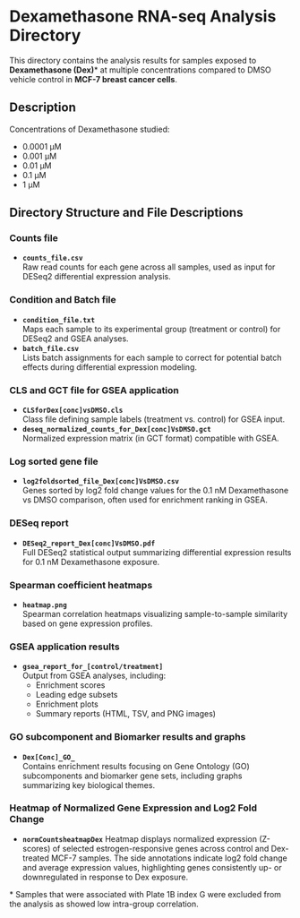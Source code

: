 # Dexamethasone RNA-seq Analysis Directory

This directory contains the analysis results for samples exposed to **Dexamethasone (Dex)**\* at multiple concentrations compared to DMSO vehicle control in **MCF-7 breast cancer cells**.

## Description

Concentrations of Dexamethasone studied:
- 0.0001 μM
- 0.001 μM
- 0.01 μM
- 0.1 μM
- 1 μM

## Directory Structure and File Descriptions

### Counts file
- **`counts_file.csv`**  
  Raw read counts for each gene across all samples, used as input for DESeq2 differential expression analysis.

### Condition and Batch file
- **`condition_file.txt`**  
  Maps each sample to its experimental group (treatment or control) for DESeq2 and GSEA analyses.
- **`batch_file.csv`**  
  Lists batch assignments for each sample to correct for potential batch effects during differential expression modeling.

### CLS and GCT file for GSEA application
- **`CLSforDex[conc]vsDMSO.cls`**  
  Class file defining sample labels (treatment vs. control) for GSEA input.
- **`deseq_normalized_counts_for_Dex[conc]VsDMSO.gct`**  
  Normalized expression matrix (in GCT format) compatible with GSEA.

### Log sorted gene file
- **`log2foldsorted_file_Dex[conc]VsDMSO.csv`**  
  Genes sorted by log2 fold change values for the 0.1 nM Dexamethasone vs DMSO comparison, often used for enrichment ranking in GSEA.

### DESeq report
- **`DESeq2_report_Dex[conc]VsDMSO.pdf`**  
  Full DESeq2 statistical output summarizing differential expression results for 0.1 nM Dexamethasone exposure.

### Spearman coefficient heatmaps
- **`heatmap.png`**  
  Spearman correlation heatmaps visualizing sample-to-sample similarity based on gene expression profiles.

### GSEA application results
- **`gsea_report_for_[control/treatment]`**  
  Output from GSEA analyses, including:
  - Enrichment scores
  - Leading edge subsets
  - Enrichment plots
  - Summary reports (HTML, TSV, and PNG images)

### GO subcomponent and Biomarker results and graphs
- **`Dex[Conc]_GO_`**  
  Contains enrichment results focusing on Gene Ontology (GO) subcomponents and biomarker gene sets, including graphs summarizing key biological themes.

### Heatmap of Normalized Gene Expression and Log2 Fold Change
- **`normCountsheatmapDex`** 
Heatmap displays normalized expression (Z-scores) of selected estrogen-responsive genes across control and Dex-treated MCF-7 samples. The side annotations indicate log2 fold change and average expression values, highlighting genes consistently up- or downregulated in response to Dex exposure.

\* Samples that were associated with Plate 1B index G were excluded from the analysis as showed low intra-group correlation.
